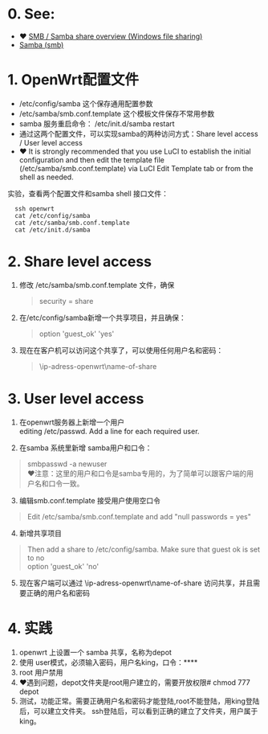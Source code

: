 # 0. See: 
- ❤️ [SMB / Samba share overview (Windows file sharing)](https://openwrt.org/docs/guide-user/services/nas/samba_configuration)
- [Samba (smb)](https://openwrt.org/docs/guide-user/services/nas/samba)

# 1. OpenWrt配置文件
 -  /etc/config/samba 这个保存通用配置参数
 -  /etc/samba/smb.conf.template 这个模板文件保存不常用参数
 - samba 服务重启命令： /etc/init.d/samba restart
 - 通过这两个配置文件，可以实现samba的两种访问方式：Share level access / User level access
 -  ❤️ It is strongly recommended that you use LuCI to establish the initial configuration and then edit the template file (/etc/samba/smb.conf.template) via LuCI Edit Template tab or from the shell as needed. 

实验，查看两个配置文件和samba shell 接口文件：

```
  ssh openwrt
  cat /etc/config/samba
  cat /etc/samba/smb.conf.template
  cat /etc/init.d/samba
```

# 2. Share level access
 1. 修改 /etc/samba/smb.conf.template 文件，确保  
    > security = share 
 2. 在/etc/config/samba新增一个共享项目，并且确保： 
    > option 'guest_ok' 'yes'  
 3. 现在在客户机可以访问这个共享了，可以使用任何用户名和密码：  
    > \\ip-adress-openwrt\name-of-share  
  
# 3. User level access
1. 在openwrt服务器上新增一个用户  
   editing /etc/passwd.
   Add a line for each required user.

2. 在samba 系统里新增 samba用户和口令：  
  > smbpasswd -a newuser  
      ❤️注意：这里的用户和口令是samba专用的，为了简单可以跟客户端的用户名和口令一致。  
3. 编辑smb.conf.template 接受用户使用空口令  
  > Edit /etc/samba/smb.conf.template and add "null passwords = yes"
4. 新增共享项目   
  > Then add a share to /etc/config/samba. Make sure that guest ok is set to no   
  > option 'guest_ok' 'no'   
5. 现在客户端可以通过 \\ip-adress-openwrt\name-of-share 访问共享，并且需要正确的用户名和密码 

# 4. 实践
1. openwrt 上设置一个 samba 共享，名称为depot
2. 使用 user模式，必须输入密码，用户名king，口令：****
3. root 用户禁用
4. ❤️遇到问题，depot文件夹是root用户建立的，需要开放权限# chmod 777 depot
5. 测试，功能正常。需要正确用户名和密码才能登陆,root不能登陆，用king登陆后，可以建立文件夹。 ssh登陆后，可以看到正确的建立了文件夹，用户属于king。

